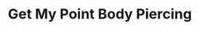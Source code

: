 ---
title: "Get My Point Body Piercing"
url: /dana-point/get-my-point-body-piercing/
shop: beauty
---